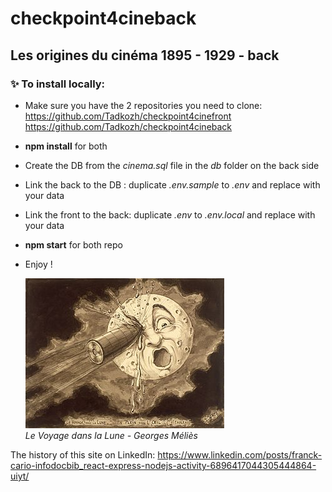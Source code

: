 # checkpoint4cineback
## Les origines du cinéma 1895 - 1929 - back

### ✨ To install locally:

- Make sure you have the 2 repositories you need to clone:  
https://github.com/Tadkozh/checkpoint4cinefront  
https://github.com/Tadkozh/checkpoint4cineback
- **npm install** for both

- Create the DB from the *cinema.sql* file in the *db* folder on the back side  
- Link the back to the DB : duplicate *.env.sample* to *.env* and replace with your data

- Link the front to the back: duplicate *.env* to *.env.local* and replace with your data

- **npm start** for both repo

- Enjoy !

    ![Le voyage dans la lune - Méliès](src/assets/Le_voyage_dans_la_lune.jpg)  
    *Le Voyage dans la Lune - Georges Méliès*

The history of this site on LinkedIn: https://www.linkedin.com/posts/franck-cario-infodocbib_react-express-nodejs-activity-6896417044305444864-uiyt/
